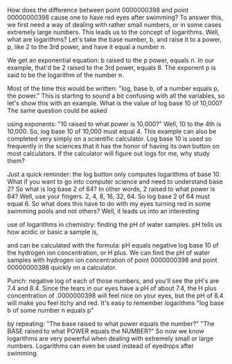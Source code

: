 
How does the difference between
point 0000000398 and
point 00000000398
cause one to have red eyes after swimming?
To answer this, we first need a way of
dealing with rather small numbers,
or in some cases extremely large numbers.
This leads us
to the concept of logarithms.
Well, what are logarithms?
Let&#39;s take the base number, b,
and raise it to a power, p,
like 2 to the 3rd power,
and have it equal a number n.

We get an exponential equation:
b raised to the p power, equals n.
In our example, that&#39;d be 2 raised
to the 3rd power, equals 8.
The exponent p is said to be
the logarithm of the number n.

Most of the time this would be written:
&quot;log, base b, of a number
equals p, the power.&quot;
This is starting to sound a bit confusing
with all the variables,
so let&#39;s show this with an example.
What is the value of
log base 10 of 10,000?
The same question could be asked

using exponents:
&quot;10 raised to what power is 10,000?&quot;
Well, 10 to the 4th is 10,000.
So, log base 10 of 10,000
must equal 4.
This example can also be completed 
very simply on a scientific calculator.
Log base 10 is used so frequently
in the sciences
that it has the honor of having
its own button on most calculators.
If the calculator will figure out
logs for me,
why study them?

Just a quick reminder:
the log button only computes
logarithms of base 10.
What if you want to go into
computer science
and need to understand base 2?
So what is log base 2 of 64?
In other words,
2 raised to what power is 64?
Well, use your fingers.
2, 4, 8, 16, 32, 64.
So log base 2 of 64 must equal 6.
So what does this have to do
with my eyes turning red
in some swimming pools
and not others?
Well, it leads us into an interesting

use of logarithms in chemistry:
finding the pH of water samples.
pH tells us how acidic
or basic a sample is,

and can be calculated with the formula: 
pH equals negative log base 10 of 
the hydrogen ion concentration, or H plus.
We can find the pH of water samples
with hydrogen ion concentration of 
point 0000000398
and point 00000000398
quickly on a calculator.

Punch: negative log
of each of those numbers,
and you&#39;ll see the pH&#39;s are 7.4 and 8.4.
Since the tears in our eyes
have a pH of about 7.4,
the H plus concentration of .0000000398
will feel nice on your eyes,
but the pH of 8.4
will make you feel itchy and red.
It&#39;s easy to remember logarithms
&quot;log base b of some number n equals p&quot;

by repeating: &quot;The base raised
to what power equals the number?&quot;
&quot;The BASE raised to what POWER
equals the NUMBER?&quot;
So now we know
logarithms are very powerful
when dealing with
extremely small or large numbers.
Logarithms can even be used
instead of eyedrops after swimming.
